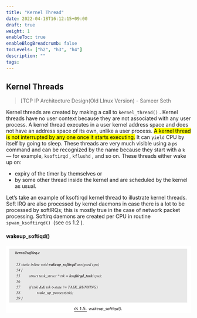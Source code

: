 ```yaml
---
title: "Kernel Thread"
date: 2022-04-18T16:12:15+09:00
draft: true
weight: 1
enableToc: true
enableBlogBreadcrumb: false
tocLevels: ["h2", "h3", "h4"]
description: ""
tags:
---
```


## Kernel Threads

> [TCP IP Architecture Design(Old LInux Version) - Sameer Seth 

Kernel threads are created by making a call to `kernel_thread()` . Kernel threads have no user context because they are not associated with any user process. A kernel thread executes in a user kernel address space and does not have an address space of its own, unlike a user process. <mark>A kernel thread is not interrupted by any one once it starts executing.</mark> It can `yield` CPU by itself by going to sleep. These threads are very much visible using a `ps` command and can be recognized by the name because they start with a `k` — for example, `ksoftirqd` , `kflushd` , and so on. These threads either wake up on:
- expiry of the timer by themselves or
- by some other thread inside the kernel and are scheduled by the kernel as usual.

Let’s take an example of ksoftirqd kernel thread to illustrate kernel
threads. Soft IRQ are also processed by kernel daemons in case there is a lot to
be processed by softIRQs; this is mostly true in the case of network packet
processing. Softirq daemons are created per CPU in routine `spwan_ksoftirqd() `(see cs 1.2 ).

#### wakeup_softiqd()

![image-20220421172804532](kernel-thread.assets/image-20220421172804532.png)



